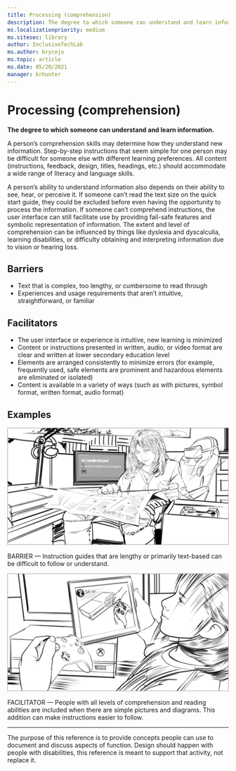 ```yaml
---
title: Processing (comprehension)
description: The degree to which someone can understand and learn information
ms.localizationpriority: medium
ms.sitesec: library
author: InclusiveTechLab
ms.author: brycejo 
ms.topic: article
ms.date: 05/20/2021
manager: krhunter
---
```


# Processing (comprehension)

**The degree to which someone can understand and learn information.**

A person’s comprehension skills may determine how they understand new information. Step-by-step instructions that seem simple for one person may be difficult for someone else with different learning preferences. All content (instructions, feedback, design, titles, headings, etc.) should accommodate a wide range of literacy and language skills.

A person’s ability to understand information also depends on their ability to see, hear, or perceive it. If someone can’t read the text size on the quick start guide, they could be excluded before even having the opportunity to process the information. If someone can’t comprehend instructions, the user interface can still facilitate use by providing fail-safe features and symbolic representation of information. The extent and level of comprehension can be influenced by things like dyslexia and dyscalculia, learning disabilities, or difficulty obtaining and interpreting information due to vision or hearing loss.

## Barriers
* Text that is complex, too lengthy, or cumbersome to read through​
* Experiences and usage requirements that aren’t intuitive, straightforward, or familiar​

## Facilitators

* The user interface or experience is intuitive, new learning is minimized​
* Content or instructions presented in written, audio, or video format are clear and written at lower secondary education level
* Elements are arranged consistently to minimize errors (for example, frequently used, safe elements are prominent and hazardous elements are eliminated or isolated)​
* Content is available in a variety of ways (such as with pictures, symbol format, written format, audio format)


## Examples

![A woman holds instructions that look like a newspaper—pages full of small text folded open next to a box with a packaged Xbox controller.](images/Cognition_ProcessingComprehension_Barrier.jpg)

BARRIER — Instruction guides that are lengthy or primarily text-based can be difficult to follow or understand.

![The woman smiles as she looks at a simple illustration and holds an Xbox controller the way the illustration shows it should be held.](images/Cognition_ProcessingComprehension_Facilitator.jpg)

FACILITATOR — People with all levels of comprehension and reading abilities are included when there are simple pictures and diagrams. This addition can make instructions easier to follow.

[comment]: # (Footer statement)
___
The purpose of this reference is to provide concepts people can use to document and discuss aspects of function. Design should happen with people with disabilities, this reference is meant to support that activity, not replace it. 